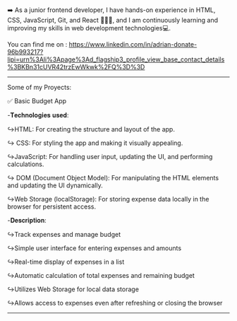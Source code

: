 ➡️ As a junior frontend developer, I have hands-on experience in HTML, CSS, JavaScript, Git, and React 🧑🏻‍💻, and I am continuously learning and improving my skills in web development technologies💻.

You can find me on :
https://www.linkedin.com/in/adrian-donate-96b993217?lipi=urn%3Ali%3Apage%3Ad_flagship3_profile_view_base_contact_details%3BKBn31cUVR42trzEwWkwk%2FQ%3D%3D

<hr>

Some of my Proyects:

✅ Basic Budget App

 -𝐓𝐞𝐜𝐡𝐧𝐨𝐥𝐨𝐠𝐢𝐞𝐬 𝐮𝐬𝐞𝐝:
 
 ↪HTML: For creating the structure and layout of the app.
 
 ↪ CSS: For styling the app and making it visually appealing.
 
 ↪JavaScript: For handling user input, updating the UI, and performing calculations.
 
 ↪ DOM (Document Object Model): For manipulating the HTML elements and updating the UI dynamically.
 
 ↪Web Storage (localStorage): For storing expense data locally in the browser for persistent access.
 
 -𝐃𝐞𝐬𝐜𝐫𝐢𝐩𝐭𝐢𝐨𝐧: 
 
 ↪Track expenses and manage budget
 
 ↪Simple user interface for entering expenses and amounts
      
 ↪Real-time display of expenses in a list
          
 ↪Automatic calculation of total expenses and remaining budget
             
 ↪Utilizes Web Storage for local data storage
               
  ↪Allows access to expenses even after refreshing or closing the browser
  
  
  <hr>
